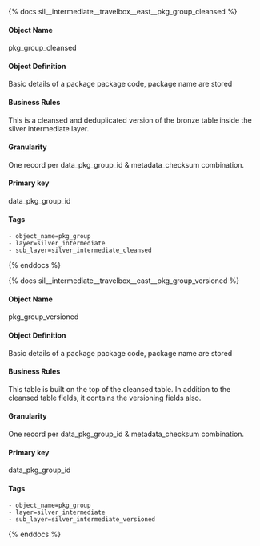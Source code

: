 {% docs sil__intermediate__travelbox__east__pkg_group_cleansed %}

#### Object Name
pkg_group_cleansed

#### Object Definition
Basic details of a package package code, package name are stored

#### Business Rules
This is a cleansed and deduplicated version of the bronze table inside the silver intermediate layer.

#### Granularity
One record per data_pkg_group_id & metadata_checksum combination.

#### Primary key
data_pkg_group_id

#### Tags
    - object_name=pkg_group
    - layer=silver_intermediate
    - sub_layer=silver_intermediate_cleansed

{% enddocs %}

{% docs sil__intermediate__travelbox__east__pkg_group_versioned %}

#### Object Name
pkg_group_versioned

#### Object Definition
Basic details of a package package code, package name are stored

#### Business Rules
This table is built on the top of the cleansed table. In addition to the cleansed table fields, it contains the versioning fields also.

#### Granularity
One record per data_pkg_group_id & metadata_checksum combination.

#### Primary key
data_pkg_group_id

#### Tags
    - object_name=pkg_group
    - layer=silver_intermediate
    - sub_layer=silver_intermediate_versioned

{% enddocs %}
